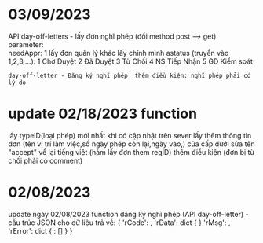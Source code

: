 # 03/09/2023
API	day-off-letters - lấy đơn nghĩ phép (đổi method post --> get)				
		parameter:			
               needAppr:	1	lấy đơn quản lý
                           khác	lấy chính mình
               astatus (truyền vào 1,2,3,…):	1	Chờ Duyệt
                                             2	Đã Duyệt
                                             3	Từ Chối
                                             4	NS Tiếp Nhận
                                             5	GD Kiểm soát
					
	day-off-letter - Đăng ký nghĩ phép	thêm điều kiện: nghĩ phép phải có lý do			



# update 02/18/2023 function 
lấy typeID(loại phép) mới nhất khi có cập nhật trên sever
lấy thêm thông tin đơn (tên vị trí làm việc,số ngày phép còn lại,ngày vào,) của cấp dưới
sửa tên "accept" về lại tiếng việt (hàm lấy đơn them regID)
thêm điều kiện (đơn bị từ chối phải có comment)




# 02/08/2023
update ngày 02/08/2023 function đăng ký nghĩ phép (API day-off-letter) - cấu trúc JSON cho dữ liệu trả về:
{
'rCode': <integer value>,
'rData': dict { }
'rMsg': <string value>,
'rError': dict {
   <fieldName>: [<error messager = string vaue>]
   }
}

